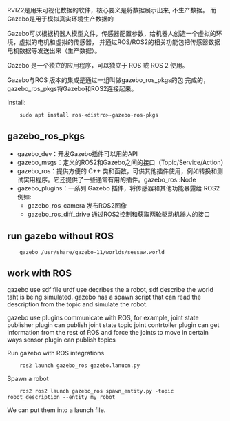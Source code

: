
RVIZ2是用来可视化数据的软件，核心要义是将数据展示出来, 不生产数据。 
而Gazebo是用于模拟真实环境生产数据的

Gazebo可以根据机器人模型文件，传感器配置参数，给机器人创造一个虚拟的环境，虚拟的电机和虚拟的传感器，
并通过ROS/ROS2的相关功能包把传感器数据电机数据等发送出来（生产数据）。

Gazebo 是一个独立的应用程序，可以独立于 ROS 或 ROS 2 使用。

Gazebo与ROS 版本的集成是通过一组叫做gazebo_ros_pkgs的包 完成的，gazebo_ros_pkgs将Gazebo和ROS2连接起来。

Install:
```
    sudo apt install ros-<distro>-gazebo-ros-pkgs
```

## gazebo_ros_pkgs
- gazebo_dev：开发Gazebo插件可以用的API
- gazebo_msgs：定义的ROS2和Gazebo之间的接口（Topic/Service/Action）
- gazebo_ros：提供方便的 C++ 类和函数，可供其他插件使用，例如转换和测试实用程序。它还提供了一些通常有用的插件。gazebo_ros::Node
- gazebo_plugins：一系列 Gazebo 插件，将传感器和其他功能暴露给 ROS2 例如:
    - gazebo_ros_camera 发布ROS2图像
    - gazebo_ros_diff_drive 通过ROS2控制和获取两轮驱动机器人的接口


## run gazebo without ROS
```
    gazebo /usr/share/gazebo-11/worlds/seesaw.world
```

## work with ROS
gazebo use sdf file
urdf use decribes the a robot, sdf describe the world taht is being simulated.
gazebo has a spawn script that can read the description from the topic and simulate the robot.

gazebo use plugins communicate with ROS, for example, 
joint state publisher plugin can publish joint state topic
joint contrtoller plugin can get information from the rest of ROS and force the joints to move in certain ways
sensor plugin can publish topics


Run gazebo with ROS integrations
```
    ros2 launch gazebo_ros gazebo.lanucn.py
```

Spawn a robot
```
    ros2 ros2 launch gazebo_ros spawn_entity.py -topic robot_description --entity my_robot
```

We can put them into a launch file.

